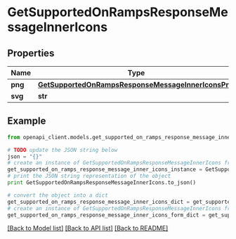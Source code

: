 # GetSupportedOnRampsResponseMessageInnerIcons


## Properties
Name | Type | Description | Notes
------------ | ------------- | ------------- | -------------
**png** | [**GetSupportedOnRampsResponseMessageInnerIconsPng**](GetSupportedOnRampsResponseMessageInnerIconsPng.md) |  | 
**svg** | **str** |  | 

## Example

```python
from openapi_client.models.get_supported_on_ramps_response_message_inner_icons import GetSupportedOnRampsResponseMessageInnerIcons

# TODO update the JSON string below
json = "{}"
# create an instance of GetSupportedOnRampsResponseMessageInnerIcons from a JSON string
get_supported_on_ramps_response_message_inner_icons_instance = GetSupportedOnRampsResponseMessageInnerIcons.from_json(json)
# print the JSON string representation of the object
print GetSupportedOnRampsResponseMessageInnerIcons.to_json()

# convert the object into a dict
get_supported_on_ramps_response_message_inner_icons_dict = get_supported_on_ramps_response_message_inner_icons_instance.to_dict()
# create an instance of GetSupportedOnRampsResponseMessageInnerIcons from a dict
get_supported_on_ramps_response_message_inner_icons_form_dict = get_supported_on_ramps_response_message_inner_icons.from_dict(get_supported_on_ramps_response_message_inner_icons_dict)
```
[[Back to Model list]](../README.md#documentation-for-models) [[Back to API list]](../README.md#documentation-for-api-endpoints) [[Back to README]](../README.md)


